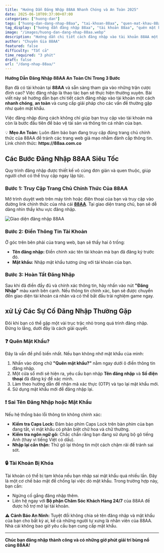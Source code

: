 ```yaml
---
title: "Hướng Dẫn Đăng Nhập 88AA Nhanh Chóng và An Toàn 2025"
date: 2025-06-10T09:37:00+07:00
categories: ["huong-dan"]
tags: ["huong-dan-dang-nhap-88aa", "tai-khoan-88aa", "quen-mat-khau-88aa", "huong-dan-88aa"]
tag_display: ["hướng dẫn đăng nhập 88aa", "tài khoản 88aa", "quên mật khẩu 88aa", "hướng dẫn 88aa"]
image: "/images/huong-dan-dang-nhap-88aa.webp"
description: "Hướng dẫn chi tiết cách đăng nhập vào tài khoản 88AA một cách an toàn và nhanh chóng. Bao gồm cách xử lý các sự cố thường gặp như quên mật khẩu."
author: "Chuyên Gia 88AA"
featured: false
difficulty: "Tất cả"
time_required: "3 phút"
draft: false
url: "/dang-nhap-88aa/"
---
```


**Hướng Dẫn Đăng Nhập 88AA An Toàn Chỉ Trong 3 Bước**

Bạn đã có tài khoản tại **88AA** và sẵn sàng tham gia vào những trận cược đỉnh cao? Việc đăng nhập là thao tác bạn sẽ thực hiện thường xuyên. Bài viết này sẽ hướng dẫn bạn chi tiết cách đăng nhập vào tài khoản một cách **nhanh chóng**, **an toàn** và cung cấp giải pháp cho các vấn đề thường gặp như quên mật khẩu.

Việc đăng nhập đúng cách không chỉ giúp bạn truy cập vào tài khoản mà còn là bước đầu tiên để bảo vệ tài sản và thông tin cá nhân của bạn.

<div class="highlight-box">
💡 <strong>Mẹo An Toàn:</strong> Luôn đảm bảo bạn đang truy cập đúng trang chủ chính thức của 88AA để tránh các trang web giả mạo nhằm đánh cắp thông tin. Link chính thức: <strong>https://88aa.com.co</strong>
</div>

## Các Bước Đăng Nhập 88AA Siêu Tốc

Quy trình đăng nhập được thiết kế vô cùng đơn giản và quen thuộc, giúp người chơi có thể truy cập ngay lập tức.

### Bước 1: Truy Cập Trang Chủ Chính Thức Của 88AA

Mở trình duyệt web trên máy tính hoặc điện thoại của bạn và truy cập vào đường link chính thức của nhà cái **[88AA](https://88aa.com.co)**. Tại giao diện trang chủ, bạn sẽ dễ dàng nhìn thấy khu vực đăng nhập.

![Giao diện đăng nhập 88AA](/images/giao-dien-dang-nhap-88aa.webp)

### Bước 2: Điền Thông Tin Tài Khoản

Ở góc trên bên phải của trang web, bạn sẽ thấy hai ô trống:
- **Tên đăng nhập:** Điền chính xác tên tài khoản mà bạn đã đăng ký trước đó.
- **Mật khẩu:** Nhập mật khẩu tương ứng với tài khoản của bạn.
### Bước 3: Hoàn Tất Đăng Nhập

Sau khi đã điền đầy đủ và chính xác thông tin, hãy nhấn vào nút **"Đăng Nhập"** màu xanh bên cạnh. Nếu thông tin chính xác, bạn sẽ được chuyển đến giao diện tài khoản cá nhân và có thể bắt đầu trải nghiệm game ngay.

##  xử Lý Các Sự Cố Đăng Nhập Thường Gặp

Đôi khi bạn có thể gặp một vài trục trặc nhỏ trong quá trình đăng nhập. Đừng lo lắng, dưới đây là cách giải quyết.

### ❓ Quên Mật Khẩu?
Đây là vấn đề phổ biến nhất. Nếu bạn không nhớ mật khẩu của mình:
1.  Nhấn vào dòng chữ **"Quên mật khẩu?"** nằm ngay dưới ô điền thông tin đăng nhập.
2.  Một cửa sổ mới sẽ hiện ra, yêu cầu bạn nhập **Tên đăng nhập** và **Số điện thoại** đã đăng ký để xác minh.
3.  Làm theo hướng dẫn để nhận mã xác thực (OTP) và tạo lại mật khẩu mới.
4.  Sử dụng mật khẩu mới để đăng nhập lại.

### ❗ Sai Tên Đăng Nhập hoặc Mật Khẩu
Nếu hệ thống báo lỗi thông tin không chính xác:
-   **Kiểm tra Caps Lock:** Đảm bảo phím Caps Lock trên bàn phím của bạn đang tắt, vì mật khẩu có phân biệt chữ hoa và chữ thường.
-   **Kiểm tra ngôn ngữ gõ:** Chắc chắn rằng bạn đang sử dụng bộ gõ tiếng Anh (thay vì tiếng Việt có dấu).
-   **Nhập lại cẩn thận:** Thử gõ lại thông tin một cách chậm rãi để tránh sai sót.

### 🔒 Tài Khoản Bị Khóa
Tài khoản có thể bị tạm khóa nếu bạn nhập sai mật khẩu quá nhiều lần. Đây là một cơ chế bảo mật để chống lại việc dò mật khẩu. Trong trường hợp này, bạn cần:
-   Ngừng cố gắng đăng nhập thêm.
-   Liên hệ ngay với **Bộ phận Chăm Sóc Khách Hàng 24/7** của 88AA để được hỗ trợ mở lại tài khoản.

<div class="warning-box">
⚠️ <strong>Cảnh Báo An Ninh:</strong> Tuyệt đối không chia sẻ tên đăng nhập và mật khẩu của bạn cho bất kỳ ai, kể cả những người tự xưng là nhân viên của 88AA. Nhà cái không bao giờ yêu cầu bạn cung cấp mật khẩu.
</div>

---

**Chúc bạn đăng nhập thành công và có những giờ phút giải trí bùng nổ cùng 88AA!**